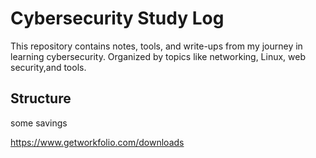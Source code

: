 # Cybersecurity Study Log

This repository contains notes, tools, and write-ups from my journey in learning cybersecurity. Organized by topics like networking, Linux, web security,and tools.

## Structure











some savings

https://www.getworkfolio.com/downloads
